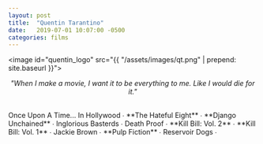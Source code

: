 ```yaml
---
layout: post
title:  "Quentin Tarantino"
date:   2019-07-01 10:07:00 -0500
categories: films
---
```


<image id="quentin_logo" src="{{ "/assets/images/qt.png" | prepend: site.baseurl }}"></image>
<br>
<p style="text-align: center; font-style: italic">"When I make a movie, I want it to be everything to me. Like I would die for it."</p>
<br>
Once Upon A Time... In Hollywood ∙
<span class="qt_color">**The Hateful Eight**</span> ∙
<span class="qt_color">**Django Unchained**</span> ∙
Inglorious Basterds ∙
Death Proof ∙
<span class="qt_color">**Kill Bill: Vol. 2**</span> ∙
<span class="qt_color">**Kill Bill: Vol. 1**</span> ∙
Jackie Brown ∙
<span class="qt_color">**Pulp Fiction**</span> ∙
Reservoir Dogs ∙
